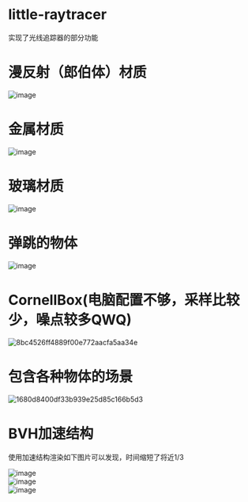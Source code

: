 # little-raytracer
实现了光线追踪器的部分功能
# 漫反射（郎伯体）材质
![image](https://user-images.githubusercontent.com/73890243/168421758-15e2c727-ac1a-4ece-8e11-13fbf5aa04f1.png)
# 金属材质
![image](https://user-images.githubusercontent.com/73890243/168421370-b2ae965a-ba1b-4bf3-8077-774fb9eac16a.png)
# 玻璃材质
![image](https://user-images.githubusercontent.com/73890243/168421677-fc8bdb52-598c-4a99-929f-40f223a7dcc5.png)
# 弹跳的物体
![image](https://user-images.githubusercontent.com/73890243/168420774-c2cc4019-907b-498b-b11d-a678e470535b.png)
# CornellBox(电脑配置不够，采样比较少，噪点较多QWQ)
![8bc4526ff4889f00e772aacfa5aa34e](https://user-images.githubusercontent.com/73890243/179545809-daf88deb-2544-45a6-bea6-f04d10d0300f.jpg)
# 包含各种物体的场景
![1680d8400df33b939e25d85c166b5d3](https://user-images.githubusercontent.com/73890243/179545998-d2a91422-7965-4c52-b843-954df81fc659.jpg)
# BVH加速结构
使用加速结构渲染如下图片可以发现，时间缩短了将近1/3 


![image](https://user-images.githubusercontent.com/73890243/168420775-f6fe12ad-049b-42bf-a917-c60c48484911.png)  
![image](https://user-images.githubusercontent.com/73890243/168415212-74a3bd2d-7e6b-4b69-b988-68aed750eda0.png)  
![image](https://user-images.githubusercontent.com/73890243/168415440-ed92b8f6-6d5c-439c-aa8c-f7e77be711ce.png)  


